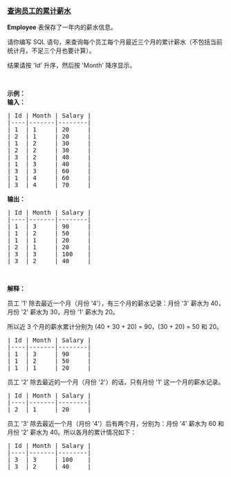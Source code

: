 ### [查询员工的累计薪水](https://leetcode-cn.com/problems/find-cumulative-salary-of-an-employee)

<p><strong>Employee</strong> 表保存了一年内的薪水信息。</p>

<p>请你编写 SQL 语句，来查询每个员工每个月最近三个月的累计薪水（不包括当前统计月，不足三个月也要计算）。</p>

<p>结果请按 &#39;Id&#39; 升序，然后按 &#39;Month&#39; 降序显示。</p>

<p>&nbsp;</p>

<p><strong>示例：</strong><br>
<strong>输入：</strong></p>

<pre>| Id | Month | Salary |
|----|-------|--------|
| 1  | 1     | 20     |
| 2  | 1     | 20     |
| 1  | 2     | 30     |
| 2  | 2     | 30     |
| 3  | 2     | 40     |
| 1  | 3     | 40     |
| 3  | 3     | 60     |
| 1  | 4     | 60     |
| 3  | 4     | 70     |
</pre>

<p><strong>输出：</strong></p>

<pre>| Id | Month | Salary |
|----|-------|--------|
| 1  | 3     | 90     |
| 1  | 2     | 50     |
| 1  | 1     | 20     |
| 2  | 1     | 20     |
| 3  | 3     | 100    |
| 3  | 2     | 40     |
</pre>

<p>&nbsp;</p>

<p><strong>解释：</strong></p>

<p>员工 &#39;1&#39;&nbsp;除去最近一个月（月份 &#39;4&#39;），有三个月的薪水记录：月份 &#39;3&#39;&nbsp;薪水为&nbsp;40，月份 &#39;2&#39;&nbsp;薪水为 30，月份 &#39;1&#39;&nbsp;薪水为 20。</p>

<p>所以近 3 个月的薪水累计分别为&nbsp;(40 + 30 + 20) =&nbsp;90，(30 + 20) = 50 和 20。</p>

<pre>| Id | Month | Salary |
|----|-------|--------|
| 1  | 3     | 90     |
| 1  | 2     | 50     |
| 1  | 1     | 20     |
</pre>

<p>员工 &#39;2&#39; 除去最近的一个月（月份 &#39;2&#39;）的话，只有月份 &#39;1&#39; 这一个月的薪水记录。</p>

<pre>| Id | Month | Salary |
|----|-------|--------|
| 2  | 1     | 20     |
</pre>

<p>员工 &#39;3&#39; 除去最近一个月（月份 &#39;4&#39;）后有两个月，分别为：月份 &#39;4&#39; 薪水为 60 和 月份 &#39;2&#39; 薪水为 40。所以各月的累计情况如下：</p>

<pre>| Id | Month | Salary |
|----|-------|--------|
| 3  | 3     | 100    |
| 3  | 2     | 40     |
</pre>

<p>&nbsp;</p>
